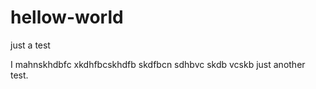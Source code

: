 # hellow-world
just a test


I mahnskhdbfc xkdhfbcskhdfb skdfbcn sdhbvc skdb vcskb just another test.
